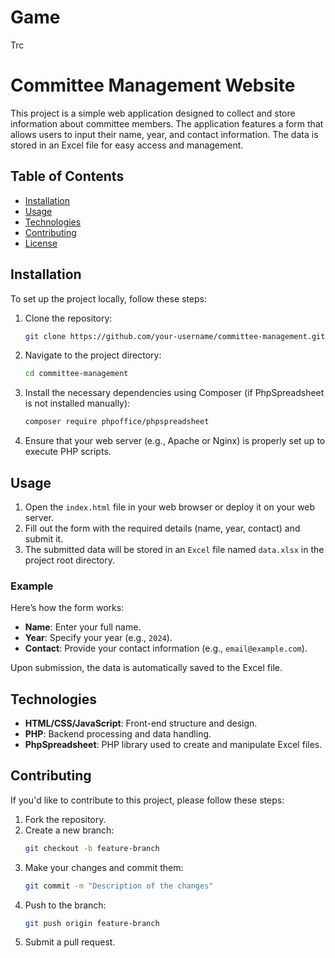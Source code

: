 # Game
Trc
# Committee Management Website

This project is a simple web application designed to collect and store information about committee members. The application features a form that allows users to input their name, year, and contact information. The data is stored in an Excel file for easy access and management.

## Table of Contents

- [Installation](#installation)
- [Usage](#usage)
- [Technologies](#technologies)
- [Contributing](#contributing)
- [License](#license)

## Installation

To set up the project locally, follow these steps:

1. Clone the repository:
    ```bash
    git clone https://github.com/your-username/committee-management.git
    ```

2. Navigate to the project directory:
    ```bash
    cd committee-management
    ```

3. Install the necessary dependencies using Composer (if PhpSpreadsheet is not installed manually):
    ```bash
    composer require phpoffice/phpspreadsheet
    ```

4. Ensure that your web server (e.g., Apache or Nginx) is properly set up to execute PHP scripts.

## Usage

1. Open the `index.html` file in your web browser or deploy it on your web server.
2. Fill out the form with the required details (name, year, contact) and submit it.
3. The submitted data will be stored in an `Excel` file named `data.xlsx` in the project root directory.

### Example

Here’s how the form works:

- **Name**: Enter your full name.
- **Year**: Specify your year (e.g., `2024`).
- **Contact**: Provide your contact information (e.g., `email@example.com`).

Upon submission, the data is automatically saved to the Excel file.

## Technologies

- **HTML/CSS/JavaScript**: Front-end structure and design.
- **PHP**: Backend processing and data handling.
- **PhpSpreadsheet**: PHP library used to create and manipulate Excel files.

## Contributing

If you'd like to contribute to this project, please follow these steps:

1. Fork the repository.
2. Create a new branch:
    ```bash
    git checkout -b feature-branch
    ```
3. Make your changes and commit them:
    ```bash
    git commit -m "Description of the changes"
    ```
4. Push to the branch:
    ```bash
    git push origin feature-branch
    ```
5. Submit a pull request.

